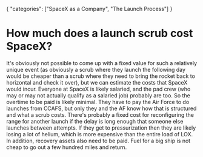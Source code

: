 {
    "categories": ["SpaceX as a Company", "The Launch Process"]
}

# How much does a launch scrub cost SpaceX?

It's obviously not possible to come up with a fixed value for such a relatively unique event (as obviously a scrub where they launch the following day would be cheaper than a scrub where they need to bring the rocket back to horizontal and check it over), but we can estimate the costs that SpaceX would incur. Everyone at SpaceX is likely salaried, and the pad crew (who may or may not actually qualify as a salaried job) probably are too. So the overtime to be paid is likely minimal. They have to pay the Air Force to do launches from CCAFS, but only they and the AF know how that is structured and what a scrub costs. There's probably a fixed cost for reconfiguring the range for another launch if the delay is long enough that someone else launches between attempts. If they get to pressurization then they are likely losing a lot of helium, which is more expensive than the entire load of LOX. In addition, recovery assets also need to be paid. Fuel for a big ship is not cheap to go out a few hundred miles and return.
